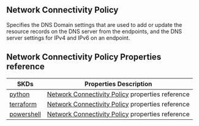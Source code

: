 ## Network Connectivity Policy
Specifies the DNS Domain settings that are used to add or update the resource records on the DNS server from the endpoints, and the DNS server settings for IPv4 and IPv6 on an endpoint. 

## Network Connectivity Policy Properties reference
| SKDs | Properties Description
| ---- | ------------------- |
| [python](https://github.com/CiscoDevNet/intersight-python/) | [Network Connectivity Policy](https://github.com/CiscoDevNet/intersight-python/tree/main/intersight/model/networkconfig_policy.py) properties reference |                 |
| [terraform](https://github.com/CiscoDevNet/terraform-provider-intersight/) | [Network Connectivity Policy](https://registry.terraform.io/providers/CiscoDevNet/intersight/latest/docs/resources/networkconfig_policy) properties reference |
| [powershell](https://github.com/CiscoDevNet/intersight-powershell/) | [Network Connectivity Policy](https://github.com/CiscoDevNet/intersight-powershell/blob/main/docs/New-IntersightNetworkconfigPolicy.md) properties reference